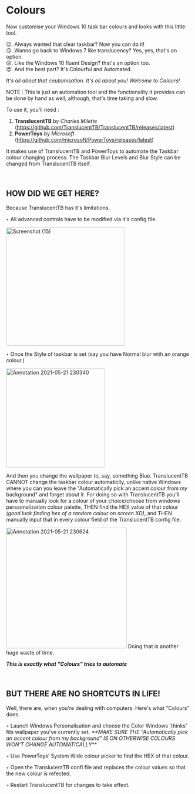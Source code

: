 # Colours

Now customise your Windows 10 task bar colours and looks with this little tool.

😉. Always wanted that clear taskbar? Now you can do it!<br/>
😏. Wanna go back to Windows 7 like translucency? Yes, yes, that's an option.<br/>
😜. Like the Windows 10 fluent Design? that's an option too.<br/>
 :heart_eyes:. And the best part? It's Colourful and Automated.<br/>

_It's all about that coutomisation. It's all about you! Welcome to Colours!_


NOTE : This is just an automation tool and the functionality it provides can be done by hand as well, although, that's time taking and slow.

To use it, you'll need :

1. **TranslucentTB** by _Charles Milette_ (https://github.com/TranslucentTB/TranslucentTB/releases/latest)
2. **PowerToys** by _Microsoft_ (https://github.com/microsoft/PowerToys/releases/latest)

It makes use of TranslucentTB and PowerToys to automate the Taskbar colour changing process. The Taskbar Blur Levels and Blur Style can be changed from TranslucentTB itself.


<br/>

## **HOW DID WE GET HERE?**


Because TranslucentTB has it's limitations.

 ‣ All advanced controls have to be modified via it's config file.
 
 <img width="322" alt="Screenshot (15)" src="https://user-images.githubusercontent.com/64971616/119177460-fba34800-ba89-11eb-99f0-e8562c1bcafe.png">

 ‣ Once the Style of taskbar is set (say you have Normal blur with an orange colour.)
 
 <img width="269" alt="Annotation 2021-05-21 230340" src="https://user-images.githubusercontent.com/64971616/119176499-cd713880-ba88-11eb-87bc-126cb9d7ddd7.png">
 
  And then you change the wallpaper to, say, something Blue. TranslucentTB CANNOT change the taskbar colour automaticlly, unlike native Windows where you can you leave the "Automatically pick an accent colour from my background" and forget about it.
  For doing so with TranslucentTB you'll have to manually look for a colour of your choice/choose from windows perssonalization colour palette, THEN find the HEX value of that colour _(good luck finding hex of a random colour on screen XD)_, and THEN manually input that in every colour field of the TranslucentTB config file.
  
 <img width="328" alt="Annotation 2021-05-21 230624" src="https://user-images.githubusercontent.com/64971616/119176830-2f31a280-ba89-11eb-924f-fdb5144aa836.png">
  Doing that is another huge waste of time.
  
  _**This is exactly what "Colours" tries to automate**_
  
  
  <br/>
  
  
  ## **BUT THERE ARE NO SHORTCUTS IN LIFE!**
  
  Well, there are, when you're dealing with computers. Here's what "Colours" does
  
  ◦ Launch Windows Personalisation and choose the Color Windows 'thinks' fits wallpaper you've currently set. _**MAKE SURE THE "Automatically pick an accent colour from my background" IS ON OTHERWISE COLOURS WON'T CHANGE AUTOMATICALLY_**
  
  
  ◦ Use PowerToys' System Wide colour picker to find the HEX of that colour.
  
  ◦ Open the TranslucentTB confi file and replaces the colour values so that the new colour is refected.
  
  ◦ Restart TranslucentTB for changes to take effect.

